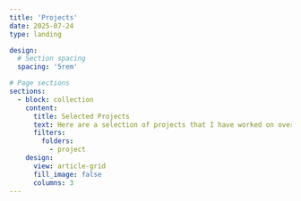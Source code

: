 ```yaml
---
title: 'Projects'
date: 2025-07-24
type: landing

design:
  # Section spacing
  spacing: '5rem'

# Page sections
sections:
  - block: collection
    content:
      title: Selected Projects
      text: Here are a selection of projects that I have worked on over the years.
      filters:
        folders:
          - project
    design:
      view: article-grid
      fill_image: false
      columns: 3
---
```

